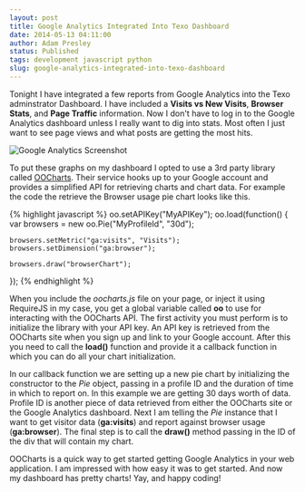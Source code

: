 ```yaml
---
layout: post
title: Google Analytics Integrated Into Texo Dashboard
date: 2014-05-13 04:11:00
author: Adam Presley
status: Published
tags: development javascript python
slug: google-analytics-integrated-into-texo-dashboard
---
```


Tonight I have integrated a few reports from Google Analytics into the Texo adminstrator Dashboard. I have included a **Visits vs New Visits**, **Browser Stats**, and **Page Traffic** information. Now I don't have to log in to the Google Analytics dashboard unless I really want to dig into stats. Most often I just want to see page views and what posts are getting the most hits. 

![Google Analytics Screenshot](http://www.adampresley.com.s3.amazonaws.com/posts/texo-dashboard-google-analytics.png)

To put these graphs on my dashboard I opted to use a 3rd party library called [OOCharts](http://oocharts.com/). Their service hooks up to your Google account and provides a simplified API for retrieving charts and chart data. For example the code the retrieve the Browser usage pie chart looks like this.

{% highlight javascript %}
oo.setAPIKey("MyAPIKey");
oo.load(function() {
    var
       browsers = new oo.Pie("MyProfileId", "30d");

    browsers.setMetric("ga:visits", "Visits");
    browsers.setDimension("ga:browser");

    browsers.draw("browserChart");
});
{% endhighlight %}

When you include the *oocharts.js* file on your page, or inject it using RequireJS in my case, you get a global variable called **oo** to use for interacting with the OOCharts API. The first activity you must perform is to initialize the library with your API key. An API key is retrieved from the OOCharts site when you sign up and link to your Google account. After this you need to call the **load()** function and provide it a callback function in which you can do all your chart initialization. 

In our callback function we are setting up a new pie chart by initializing the constructor to the *Pie* object, passing in a profile ID and the duration of time in which to report on. In this example we are getting 30 days worth of data. Profile ID is another piece of data retrieved from either the OOCharts site or the Google Analytics dashboard. Next I am telling the *Pie* instance that I want to get visitor data (**ga:visits**) and report against browser usage (**ga:browser**). The final step is to call the **draw()** method passing in the ID of the div that will contain my chart. 

OOCharts is a quick way to get started getting Google Analytics in your web application. I am impressed with how easy it was to get started. And now my dashboard has pretty charts! Yay, and happy coding!